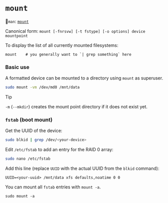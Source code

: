 # `mount`


📘`man`: [`mount`][man-mount]

Canonical form: `mount [-fnrsvw] [-t fstype] [-o options] device mountpoint`

To display the list of all currently mounted filesystems:

```
mount    # you generally want to `| grep something` here
```

### Basic use

A formatted device can be mounted to a directory using `mount` as superuser.

```bash
sudo mount -vm /dev/md0 /mnt/data
```

> [!Tip]
> `-m` (`--mkdir`) creates the mount point directory if it does not exist yet.

### `fstab` (boot mount)

Get the UUID of the device:

```bash
sudo blkid | grep /dev/<your-device>
```

Edit `/etc/fstab` to add an entry for the RAID 0 array:

```bash
sudo nano /etc/fstab
```

Add this line (replace `UUID` with the actual UUID from the `blkid` command):

```fstab
UUID=<your-uuid> /mnt/data xfs defaults,noatime 0 0
```

You can mount all `fstab` entries with `mount -a`.

```
sudo mount -a
```













[man-mount]: https://manpages.ubuntu.com/manpages/noble/en/man8/mount.8.html